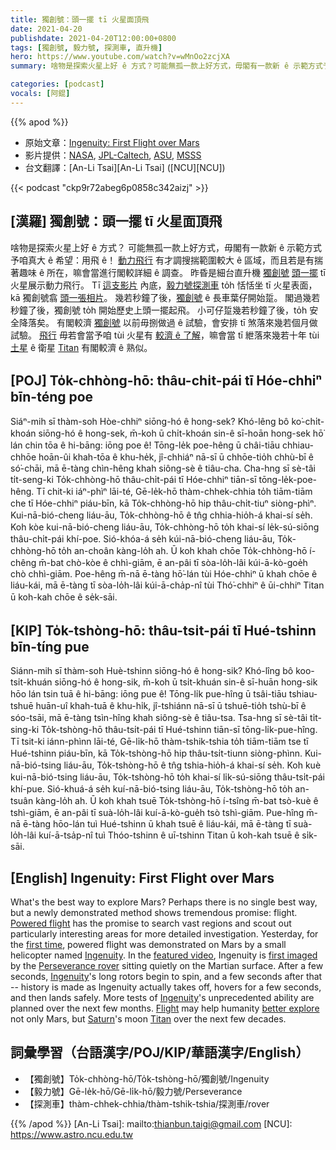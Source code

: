 ```yaml
---
title: 獨創號：頭一擺 tī 火星面頂飛
date: 2021-04-20
publishdate: 2021-04-20T12:00:00+0800
tags: [獨創號, 毅力號, 探測車, 直升機]
hero: https://www.youtube.com/watch?v=wMnOo2zcjXA
summary: 啥物是探索火星上好 ê 方式？可能無孤一款上好方式，毋閣有一款新 ê 示範方式予咱真大 ê 希望：用飛 ê！

categories: [podcast]
vocals: [阿錕]
---
```


{{% apod %}}

- 原始文章：[Ingenuity: First Flight over Mars](https://apod.nasa.gov/apod/ap210420.html)
- 影片提供：[NASA](https://www.nasa.gov/), [JPL-Caltech](https://www.jpl.nasa.gov), [ASU](https://mastcamz.asu.edu/), [MSSS](http://www.msss.com/)
- 台文翻譯：[An-Li Tsai][An-Li Tsai] ([NCU][NCU])

{{< podcast "ckp9r72abeg6p0858c342aizj" >}}

## [漢羅] 獨創號：頭一擺 tī 火星面頂飛
啥物是探索火星上好 ê 方式？
可能無孤一款上好方式，毋閣有一款新 ê 示範方式予咱真大 ê 希望：用飛 ê！
[動力飛行][Powered flight] 有才調搜揣範圍較大 ê 區域，而且若是有揣著趣味 ê 所在，嘛會當進行閣較詳細 ê 調查。
昨昏是細台直升機 [獨創號][Ingenuity1] [頭一擺][first time] tī 火星展示動力飛行。
Tī [這支影片][featured video] 內底，[毅力號探測車][Perseverance rover] to̍h 恬恬坐 tī 火星表面，kā 獨創號翕 [頭一張相片][first imaged]。
幾若秒鐘了後，[獨創號][Ingenuity2 t] ê 長車葉仔開始踅。
閣過幾若秒鐘了後，獨創號 to̍h 開始歷史上頭一擺起飛。
小可仔踅幾若秒鐘了後，to̍h 安全降落矣。
有閣較濟 [獨創號][Ingenuity3] 以前毋捌做過 ê 試驗，會安排 tī 煞落來幾若個月做試驗。
[飛行][Flight] 毋若會當予咱 tùi 火星有 [較濟 ê 了解][better explore]，嘛會當 tī 紲落來幾若十年 tùi [土星][Saturn] ê 衛星 [Titan][Titan] 有閣較濟 ê 熟似。

## [POJ] To̍k-chhòng-hō: thâu-chi̍t-pái tī Hóe-chhiⁿ bīn-téng poe

Siáⁿ-mih sī thàm-soh Hòe-chhiⁿ siōng-hó ê hong-sek?
Khó-lêng bô ko͘-chi̍t-khoán siōng-hó ê hong-sek, m̄-koh ū chi̍t-khoán sin-ê sī-hoān hong-sek hō͘ lán chin tōa ê hi-bāng: iōng poe ê!
Tōng-le̍k poe-hêng ū châi-tiāu chhiau-chhōe hoān-ûi khah-tōa ê khu-he̍k, jî-chhiáⁿ nā-sī ū chhōe-tio̍h chhù-bī ê só͘-chāi, mā ē-tàng chìn-hêng khah siông-sè ê tiâu-cha.
Cha-hng sī sè-tâi ti̍t-seng-ki To̍k-chhòng-hō thâu-chi̍t-pái tī Hóe-chhiⁿ tiān-sī tōng-le̍k-poe-hêng.
Tī chit-ki iáⁿ-phìⁿ lāi-té, Gē-le̍k-hō thàm-chhek-chhia to̍h tiām-tiām che tī Hóe-chhiⁿ piáu-bīn, kā To̍k-chhòng-hō hip thâu-chi̍t-tiuⁿ siòng-phìⁿ.
Kui-nā-bió-cheng liáu-āu, To̍k-chhòng-hō ê tn̂g chhia-hio̍h-á khai-sí se̍h.
Koh kòe kui-nā-bió-cheng liáu-āu, To̍k-chhòng-hō to̍h khai-sí le̍k-sú-siōng thâu-chi̍t-pái khí-poe.
Sió-khóa-á se̍h kúi-nā-bió-cheng liáu-āu, To̍k-chhòng-hō to̍h an-choân kàng-lo̍h ah.
Ū koh khah chōe To̍k-chhòng-hō í-chêng m̄-bat chò-kòe ê chhì-giām, ē an-pâi tī sòa-lo̍h-lâi kúi-ā-kò-goe̍h chò chhì-giām.
Poe-hêng m̄-nā ē-tàng hō͘-lán tùi Hóe-chhiⁿ ū khah chōe ê liáu-kái, mā ē-tàng tī sòa-lo̍h-lâi kúi-ā-cha̍p-nî tùi Thó͘-chhiⁿ ê ūi-chhiⁿ Titan ū koh-kah chōe ê se̍k-sāi.



## [KIP] To̍k-tshòng-hō: thâu-tsi̍t-pái tī Hué-tshinn bīn-tíng pue

Siánn-mih sī thàm-soh Huè-tshinn siōng-hó ê hong-sik?
Khó-lîng bô koo-tsi̍t-khuán siōng-hó ê hong-sik, m̄-koh ū tsi̍t-khuán sin-ê sī-huān hong-sik hōo lán tsin tuā ê hi-bāng: iōng pue ê!
Tōng-li̍k pue-hîng ū tsâi-tiāu tshiau-tshuē huān-uî khah-tuā ê khu-hi̍k, jî-tshiánn nā-sī ū tshuē-tio̍h tshù-bī ê sóo-tsāi, mā ē-tàng tsìn-hîng khah siông-sè ê tiâu-tsa.
Tsa-hng sī sè-tâi ti̍t-sing-ki To̍k-tshòng-hō thâu-tsi̍t-pái tī Hué-tshinn tiān-sī tōng-li̍k-pue-hîng.
Tī tsit-ki iánn-phìnn lāi-té, Gē-li̍k-hō thàm-tshik-tshia to̍h tiām-tiām tse tī Hué-tshinn piáu-bīn, kā To̍k-tshòng-hō hip thâu-tsi̍t-tiunn siòng-phìnn.
Kui-nā-bió-tsing liáu-āu, To̍k-tshòng-hō ê tn̂g tshia-hio̍h-á khai-sí se̍h.
Koh kuè kui-nā-bió-tsing liáu-āu, To̍k-tshòng-hō to̍h khai-sí li̍k-sú-siōng thâu-tsi̍t-pái khí-pue.
Sió-khuá-á se̍h kuí-nā-bió-tsing liáu-āu, To̍k-tshòng-hō to̍h an-tsuân kàng-lo̍h ah.
Ū koh khah tsuē To̍k-tshòng-hō í-tsîng m̄-bat tsò-kuè ê tshì-giām, ē an-pâi tī suà-lo̍h-lâi kuí-ā-kò-gue̍h tsò tshì-giām.
Pue-hîng m̄-nā ē-tàng hōo-lán tuì Hué-tshinn ū khah tsuē ê liáu-kái, mā ē-tàng tī suà-lo̍h-lâi kuí-ā-tsa̍p-nî tuì Thóo-tshinn ê uī-tshinn Titan ū koh-kah tsuē ê si̍k-sāi.

## [English] Ingenuity: First Flight over Mars

What's the best way to explore Mars? Perhaps there is no single best way, but a newly demonstrated method shows tremendous promise: flight. [Powered flight][Powered flight] has the promise to search vast regions and scout out particularly interesting areas for more detailed investigation. Yesterday, for the [first time][first time], powered flight was demonstrated on Mars by a small helicopter named [Ingenuity][Ingenuity1]. In the [featured video][featured video], Ingenuity is [first imaged][first imaged] by the [Perseverance rover][Perseverance rover] sitting quietly on the Martian surface. After a few seconds, [Ingenuity][Ingenuity2 e]'s long rotors begin to spin, and a few seconds after that -- history is made as Ingenuity actually takes off, hovers for a few seconds, and then lands safely. More tests of [Ingenuity][Ingenuity3]'s unprecedented ability are planned over the next few months. [Flight][Flight] may help humanity [better explore][better explore] not only Mars, but [Saturn][Saturn]'s moon [Titan][Titan] over the next few decades.


## 詞彙學習（台語漢字/POJ/KIP/華語漢字/English）

- 【獨創號】To̍k-chhòng-hō/To̍k-tshòng-hō/獨創號/Ingenuity
- 【毅力號】Gē-le̍k-hō/Gē-li̍k-hō/毅力號/Perseverance
- 【探測車】thàm-chhek-chhia/thàm-tshik-tshia/探測車/rover

{{% /apod %}}
[An-Li Tsai]: mailto:thianbun.taigi@gmail.com
[NCU]: https://www.astro.ncu.edu.tw


[Powered flight]: https://www.grc.nasa.gov/www/k-12/UEET/StudentSite/historyofflight.html
[first time]: https://www.nasa.gov/press-release/nasa-s-ingenuity-mars-helicopter-succeeds-in-historic-first-flight
[Ingenuity1]: https://mars.nasa.gov/technology/helicopter/
[featured video]: https://mars.nasa.gov/resources/25828/first-video-of-nasas-ingenuity-mars-helicopter-in-flight/
[first imaged]: https://mars.nasa.gov/news/8912/say-cheese-on-mars-perseverances-selfie-with-ingenuity/
[Perseverance rover]: https://mars.nasa.gov/mars2020/spacecraft/instruments/
[Ingenuity2 e]: https://apod.nasa.gov/apod/ap210302.html
[Ingenuity2 t]: https://apod.tw/daily/20210302/
[Ingenuity3]: https://mars.nasa.gov/technology/helicopter/#Anatomy
[Flight]: https://www.nasa.gov/press-release/nasas-dragonfly-will-fly-around-titan-looking-for-origins-signs-of-life
[better explore]: https://mars.nasa.gov/science/goals/
[Saturn]: https://solarsystem.nasa.gov/planets/saturn/overview/
[Titan]: https://solarsystem.nasa.gov/moons/saturn-moons/titan/overview/
